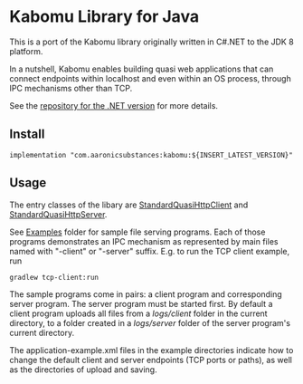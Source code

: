 # Kabomu Library for Java

This is a port of the Kabomu library originally written in C#.NET to the JDK 8 platform.

In a nutshell, Kabomu enables building quasi web applications that can connect endpoints within localhost and even within an OS process, through IPC mechanisms other than TCP.

See the [repository for the .NET version](https://github.com/aaronicsubstances/cskabomu) for more details.

## Install
```
implementation "com.aaronicsubstances:kabomu:${INSERT_LATEST_VERSION}"
```


## Usage

The entry classes of the libary are [StandardQuasiHttpClient](https://github.com/aaronicsubstances/kabomu-java/blob/master/kabomu/src/main/java/com/aaronicsubstances/kabomu/StandardQuasiHttpClient.java) and [StandardQuasiHttpServer](https://github.com/aaronicsubstances/kabomu-java/blob/master/kabomu/src/main/java/com/aaronicsubstances/kabomu/StandardQuasiHttpServer.java).

See [Examples](https://github.com/aaronicsubstances/kabomu-java/tree/master/examples) folder for sample file serving programs. Each of those programs demonstrates an IPC mechanism as represented by main files named with "-client" or "-server" suffix. E.g. to run the TCP client example, run

```
gradlew tcp-client:run
```

The sample programs come in pairs: a client program and corresponding server program. The server program must be started first. By default a client program uploads all files from a *logs/client* folder in the current directory, to a folder created in a *logs/server* folder of the server program's current directory.

The application-example.xml files in the example directories indicate how to change the default client and server endpoints (TCP ports or paths), as well as the directories of upload and saving.